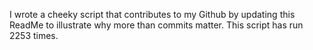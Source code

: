 I wrote a cheeky script that contributes to my Github by updating this ReadMe to illustrate why more than commits matter. This script has run 2253 times.